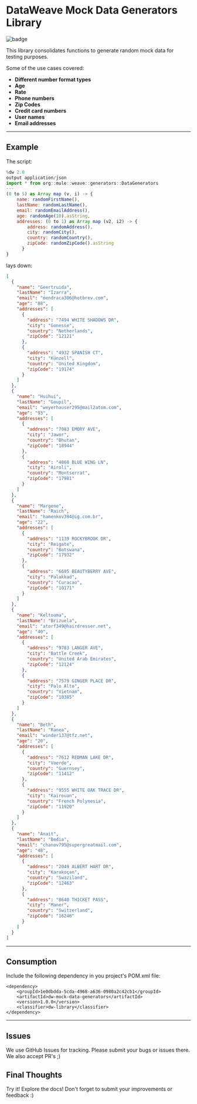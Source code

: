 # DataWeave Mock Data Generators Library

![badge](https://github.com/mulesoft-consulting/data-weave-mock-data-generators/workflows/Pipeline/badge.svg)

This library consolidates functions to generate random mock data for testing purposes.

Some of the use cases covered:

- **Different number format types**
- **Age**
- **Rate**
- **Phone numbers**
- **Zip Codes**
- **Credit card numbers**
- **User names**
- **Email addresses**

__________________________________________
## Example

The script:

```javascript
%dw 2.0
output application/json
import * from org::mule::weave::generators::DataGenerators
---
(0 to 5) as Array map (v, i) -> {
    name: randomFirstName(),
    lastName: randomLastName(),
    email: randomEmailAddress(),
    age: randomAge(10).asString,
    addresses: (0 to 1) as Array map (v2, i2) -> {
        address: randomAddress(),
        city: randomCity(),
        country: randomCountry(),
        zipCode: randomZipCode().asString
      }
}

```

lays down:

```json
[
  {
    "name": "Geertruida",
    "lastName": "Izarra",
    "email": "mendraca306@hotbrev.com",
    "age": "88",
    "addresses": [
      {
        "address": "7494 WHITE SHADOWS DR",
        "city": "Gonesse",
        "country": "Netherlands",
        "zipCode": "12121"
      },
      {
        "address": "4932 SPANISH CT",
        "city": "Künzell",
        "country": "United Kingdom",
        "zipCode": "19174"
      }
    ]
  },
  {
    "name": "Huihui",
    "lastName": "Goupil",
    "email": "weyerhauser295@mail2atom.com",
    "age": "93",
    "addresses": [
      {
        "address": "7083 EMORY AVE",
        "city": "Jawor",
        "country": "Bhutan",
        "zipCode": "18944"
      },
      {
        "address": "4868 BLUE WING LN",
        "city": "Airoli",
        "country": "Montserrat",
        "zipCode": "17981"
      }
    ]
  },
  {
    "name": "Margene",
    "lastName": "Raich",
    "email": "hamenkov394@ig.com.br",
    "age": "22",
    "addresses": [
      {
        "address": "1139 ROCKYBROOK DR",
        "city": "Reigate",
        "country": "Botswana",
        "zipCode": "17932"
      },
      {
        "address": "6695 BEAUTYBERRY AVE",
        "city": "Palakkad",
        "country": "Curacao",
        "zipCode": "10171"
      }
    ]
  },
  {
    "name": "Keltouma",
    "lastName": "Brizuela",
    "email": "atorf349@hairdresser.net",
    "age": "40",
    "addresses": [
      {
        "address": "9783 LANGER AVE",
        "city": "Battle Creek",
        "country": "United Arab Emirates",
        "zipCode": "12124"
      },
      {
        "address": "7579 GINGER PLACE DR",
        "city": "Palo Alto",
        "country": "Vietnam",
        "zipCode": "10385"
      }
    ]
  },
  {
    "name": "Beth",
    "lastName": "Ranea",
    "email": "winder137@tfz.net",
    "age": "20",
    "addresses": [
      {
        "address": "7612 REDMAN LAKE DR",
        "city": "Voerde",
        "country": "Guernsey",
        "zipCode": "11412"
      },
      {
        "address": "9555 WHITE OAK TRACE DR",
        "city": "Kairouan",
        "country": "French Polynesia",
        "zipCode": "11920"
      }
    ]
  },
  {
    "name": "Anait",
    "lastName": "Bedia",
    "email": "chanov795@supergreatmail.com",
    "age": "48",
    "addresses": [
      {
        "address": "2049 ALBERT HART DR",
        "city": "Karakoçan",
        "country": "Swaziland",
        "zipCode": "12463"
      },
      {
        "address": "8640 THICKET PASS",
        "city": "Maner",
        "country": "Switzerland",
        "zipCode": "16246"
      }
    ]
  }
]
```


__________________________________________
## Consumption

Include the following dependency in you project's POM.xml file:

```
<dependency>
    <groupId>1e0dbdda-5cda-4968-a636-0980a2c42cb1</groupId>
    <artifactId>dw-mock-data-generators</artifactId>
    <version>1.0.0</version>
    <classifier>dw-library</classifier>
</dependency>
```

__________________________________________

## Issues
We use GitHub Issues for tracking. Please submit your bugs or issues there. We also accept PR's ;)

## Final Thoughts

Try it! Explore the docs! Don't forget to submit your improvements or feedback :)





